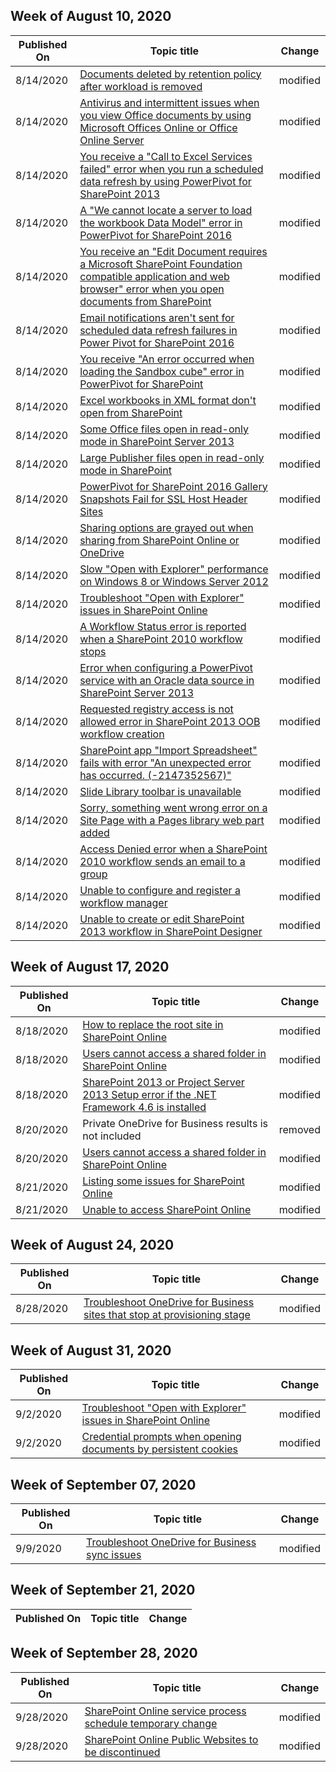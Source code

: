 <!-- This file is generated automatically each week. Changes made to this file will be overwritten.-->



## Week of August 10, 2020


| Published On |Topic title | Change |
|------|------------|--------|
| 8/14/2020 | [Documents deleted by retention policy after workload is removed](/sharepoint/troubleshoot/sync/retention-policies-deleting-documents-after-workload-removal) | modified |
| 8/14/2020 | [Antivirus and intermittent issues when you view Office documents by using Microsoft Offices Online or Office Online Server](/sharepoint/troubleshoot/administration/antivirus-and-intermittent-issues) | modified |
| 8/14/2020 | [You receive a "Call to Excel Services failed" error when you run a scheduled data refresh by using PowerPivot for SharePoint 2013](/sharepoint/troubleshoot/administration/call-to-excel-services-failed) | modified |
| 8/14/2020 | [A "We cannot locate a server to load the workbook Data Model" error in PowerPivot for SharePoint 2016](/sharepoint/troubleshoot/administration/cannot-locate-a-server-to-load-workbook-data-model-in-powerpivot) | modified |
| 8/14/2020 | [You receive an "Edit Document requires a Microsoft SharePoint Foundation compatible application and web browser" error when you open documents from SharePoint](/sharepoint/troubleshoot/administration/edit-document-requires-compatible-application-and-web-browser) | modified |
| 8/14/2020 | [Email notifications aren't sent for scheduled data refresh failures in Power Pivot for SharePoint 2016](/sharepoint/troubleshoot/administration/email-notifications-sent-for-scheduled-data-refresh-failures-in-power-pivot) | modified |
| 8/14/2020 | [You receive "An error occurred when loading the Sandbox cube" error in PowerPivot for SharePoint](/sharepoint/troubleshoot/administration/error-occurred-when-loading-sandbox-cube-in-powerpivot) | modified |
| 8/14/2020 | [Excel workbooks in XML format don't open from SharePoint](/sharepoint/troubleshoot/administration/excel-workbooks-in-xml-format-not-open) | modified |
| 8/14/2020 | [Some Office files open in read-only mode in SharePoint Server 2013](/sharepoint/troubleshoot/administration/files-open-in-read-only-mode) | modified |
| 8/14/2020 | [Large Publisher files open in read-only mode in SharePoint](/sharepoint/troubleshoot/administration/large-publisher-files-open-in-read-only-mode) | modified |
| 8/14/2020 | [PowerPivot for SharePoint 2016 Gallery Snapshots Fail for SSL Host Header Sites](/sharepoint/troubleshoot/administration/troubleshooting-powerpivot-gallery-snapshot) | modified |
| 8/14/2020 | [Sharing options are grayed out when sharing from SharePoint Online or OneDrive](/sharepoint/troubleshoot/administration/sharing-options-grayed-out-when-sharing-from-sharepoint-online-or-onedrive) | modified |
| 8/14/2020 | [Slow "Open with Explorer" performance on Windows 8 or Windows Server 2012](/sharepoint/troubleshoot/lists-and-libraries/slow-open-with-explorer-performance) | modified |
| 8/14/2020 | [Troubleshoot "Open with Explorer" issues in SharePoint Online](/sharepoint/troubleshoot/lists-and-libraries/troubleshoot-issues-using-open-with-explorer) | modified |
| 8/14/2020 | [A Workflow Status error is reported when a SharePoint 2010 workflow stops](/sharepoint/troubleshoot/workflows/error-reported-in-sharepoint-2010-workflow-status) | modified |
| 8/14/2020 | [Error when configuring a PowerPivot service with an Oracle data source in SharePoint Server 2013](/sharepoint/troubleshoot/administration/error-configuring-powerpivot-service-with-oracle-data-source-sharepoint-server-2013) | modified |
| 8/14/2020 | [Requested registry access is not allowed error in SharePoint 2013 OOB workflow creation](/sharepoint/troubleshoot/administration/requested-registry-access-not-allowed-error-sharepoint-2013-oob-workflow-creation) | modified |
| 8/14/2020 | [SharePoint app "Import Spreadsheet" fails with error "An unexpected error has occurred. (-2147352567)"](/sharepoint/troubleshoot/lists-and-libraries/import-spreadsheet-app-error-an-unexpected-error-has-occurred-2147352567) | modified |
| 8/14/2020 | [Slide Library toolbar is unavailable](/sharepoint/troubleshoot/lists-and-libraries/slide-library-toolbar-not-available) | modified |
| 8/14/2020 | [Sorry, something went wrong error on a Site Page with a Pages library web part added](/sharepoint/troubleshoot/web-parts/sorry-something-went-wrong-error-on-site-page-with-pages-library-web-part) | modified |
| 8/14/2020 | [Access Denied error when a SharePoint 2010 workflow sends an email to a group](/sharepoint/troubleshoot/workflows/access-denied-error-sharepoint-2010-when-workflow-sends-email-to-group) | modified |
| 8/14/2020 | [Unable to configure and register a workflow manager](/sharepoint/troubleshoot/workflows/response-returned-did-not-come-from-workflow-manager-error) | modified |
| 8/14/2020 | [Unable to create or edit SharePoint 2013 workflow in SharePoint Designer](/sharepoint/troubleshoot/workflows/unable-to-create-or-edit-sharepoint-2013-workflow-sharepoint-designer) | modified |


## Week of August 17, 2020


| Published On |Topic title | Change |
|------|------------|--------|
| 8/18/2020 | [How to replace the root site in SharePoint Online](/sharepoint/troubleshoot/sites/url-that-resides-under-root-site-collection-is-broken) | modified |
| 8/18/2020 | [Users cannot access a shared folder in SharePoint Online](/sharepoint/troubleshoot/sharing-and-permissions/cannot-access-shared-folder) | modified |
| 8/18/2020 | [SharePoint 2013 or Project Server 2013 Setup error if the .NET Framework 4.6 is installed](/sharepoint/troubleshoot/installation-and-setup/setup-error-if-.net-framework-4.6-is-installed) | modified |
| 8/20/2020 | Private OneDrive for Business results is not included | removed |
| 8/20/2020 | [Users cannot access a shared folder in SharePoint Online](/sharepoint/troubleshoot/sharing-and-permissions/cannot-access-shared-folder) | modified |
| 8/21/2020 | [Listing some issues for SharePoint Online](/sharepoint/troubleshoot/sharepoint-online-welcome) | modified |
| 8/21/2020 | [Unable to access SharePoint Online](/sharepoint/troubleshoot/sharing-and-permissions/sharepoint-online-inaccessible) | modified |


## Week of August 24, 2020


| Published On |Topic title | Change |
|------|------------|--------|
| 8/28/2020 | [Troubleshoot OneDrive for Business sites that stop at provisioning stage](/sharepoint/troubleshoot/sites/troubleshooting-guide-for-sites-stopped-at-provisioning) | modified |


## Week of August 31, 2020


| Published On |Topic title | Change |
|------|------------|--------|
| 9/2/2020 | [Troubleshoot "Open with Explorer" issues in SharePoint Online](/sharepoint/troubleshoot/lists-and-libraries/troubleshoot-issues-using-open-with-explorer) | modified |
| 9/2/2020 | [Credential prompts when opening documents by persistent cookies](/sharepoint/troubleshoot/sharing-and-permissions/credential-prompt-persistent-cookies) | modified |


## Week of September 07, 2020


| Published On |Topic title | Change |
|------|------------|--------|
| 9/9/2020 | [Troubleshoot OneDrive for Business sync issues](/sharepoint/troubleshoot/sync/troubleshoot-sync-issues) | modified |


## Week of September 21, 2020


| Published On |Topic title | Change |
|------|------------|--------|


## Week of September 28, 2020


| Published On |Topic title | Change |
|------|------------|--------|
| 9/28/2020 | [SharePoint Online service process schedule temporary change](/sharepoint/troubleshoot/administration/temporary-adjustments-in-sharepoint-online) | modified |
| 9/28/2020 | [SharePoint Online Public Websites to be discontinued](/sharepoint/troubleshoot/sites/public-websites-be-discontinued) | modified |
